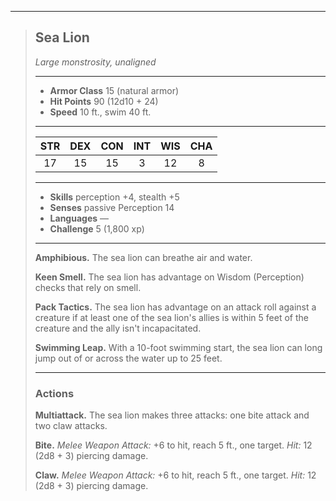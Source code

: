 ***
> ## Sea Lion
> *Large monstrosity, unaligned*
> 
> ***
> 
> - **Armor Class** 15 (natural armor)
> - **Hit Points** 90 (12d10 + 24)
> - **Speed** 10 ft., swim 40 ft.
> 
> ***
> 
> |STR|DEX|CON|INT|WIS|CHA|
> |:---:|:---:|:---:|:---:|:---:|:---:|
> |17|15|15|3|12|8|
> 
> ***
> 
> - **Skills** perception +4, stealth +5
> - **Senses** passive Perception 14
> - **Languages** —
> - **Challenge** 5 (1,800 xp)
> 
> ***
> 
> **Amphibious.** The sea lion can breathe air and water.
> 
> **Keen Smell.** The sea lion has advantage on Wisdom (Perception) checks that rely on smell.
> 
> **Pack Tactics.** The sea lion has advantage on an attack roll against a creature if at least one of the sea lion's allies is within 5 feet of the creature and the ally isn't incapacitated.
> 
> **Swimming Leap.** With a 10-foot swimming start, the sea lion can long jump out of or across the water up to 25 feet.
> 
> ***
> 
> ### Actions
> **Multiattack.** The sea lion makes three attacks: one bite attack and two claw attacks.
> 
> **Bite.** *Melee Weapon Attack:* +6 to hit, reach 5 ft., one target. *Hit:* 12 (2d8 + 3) piercing damage.
> 
> **Claw.** *Melee Weapon Attack:* +6 to hit, reach 5 ft., one target. *Hit:* 12 (2d8 + 3) piercing damage.